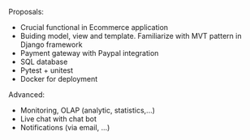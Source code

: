 Proposals: 
+ Crucial functional in Ecommerce application 
+ Buiding model, view and template. Familiarize with MVT pattern in Django framework
+ Payment gateway with Paypal integration
+ SQL database
+ Pytest + unitest 
+ Docker for deployment

Advanced:
+ Monitoring, OLAP (analytic, statistics,...)
+ Live chat with chat bot 
+ Notifications (via email, ...)
